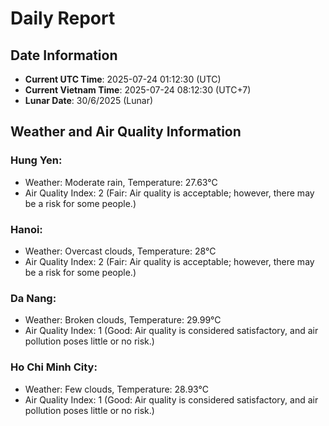 # Daily Report
## Date Information
- **Current UTC Time**: 2025-07-24 01:12:30 (UTC)
- **Current Vietnam Time**: 2025-07-24 08:12:30 (UTC+7)
- **Lunar Date**: 30/6/2025 (Lunar)

## Weather and Air Quality Information

### Hung Yen:
- Weather: Moderate rain, Temperature: 27.63°C
- Air Quality Index: 2 (Fair: Air quality is acceptable; however, there may be a risk for some people.)

### Hanoi:
- Weather: Overcast clouds, Temperature: 28°C
- Air Quality Index: 2 (Fair: Air quality is acceptable; however, there may be a risk for some people.)

### Da Nang:
- Weather: Broken clouds, Temperature: 29.99°C
- Air Quality Index: 1 (Good: Air quality is considered satisfactory, and air pollution poses little or no risk.)

### Ho Chi Minh City:
- Weather: Few clouds, Temperature: 28.93°C
- Air Quality Index: 1 (Good: Air quality is considered satisfactory, and air pollution poses little or no risk.)
